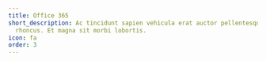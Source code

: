 ```yaml
---
title: Office 365
short_description: Ac tincidunt sapien vehicula erat auctor pellentesque
  rhoncus. Et magna sit morbi lobortis.
icon: fa
order: 3
---
```

